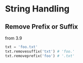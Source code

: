 # String Handling

## Remove Prefix or Suffix

from 3.9

```python
txt = 'foo.txt'
txt.removesuffix('txt') # 'foo.'
txt.removeprefix('foo') # '.txt'
```
